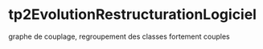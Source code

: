 # tp2EvolutionRestructurationLogiciel
graphe de couplage, regroupement des classes fortement couples
